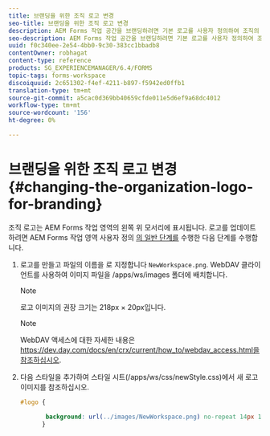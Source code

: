 ```yaml
---
title: 브랜딩을 위한 조직 로고 변경
seo-title: 브랜딩을 위한 조직 로고 변경
description: AEM Forms 작업 공간을 브랜딩하려면 기본 로고를 사용자 정의하여 조직의 로고를 제공합니다.
seo-description: AEM Forms 작업 공간을 브랜딩하려면 기본 로고를 사용자 정의하여 조직의 로고를 제공합니다.
uuid: f0c340ee-2e54-4bb0-9c30-383cc1bbadb8
contentOwner: robhagat
content-type: reference
products: SG_EXPERIENCEMANAGER/6.4/FORMS
topic-tags: forms-workspace
discoiquuid: 2c651302-f4ef-4211-b897-f5942ed0ffb1
translation-type: tm+mt
source-git-commit: a5cac0d369bb40659cfde011e5d6ef9a68dc4012
workflow-type: tm+mt
source-wordcount: '156'
ht-degree: 0%

---
```



# 브랜딩을 위한 조직 로고 변경 {#changing-the-organization-logo-for-branding}

조직 로고는 AEM Forms 작업 영역의 왼쪽 위 모서리에 표시됩니다. 로고를 업데이트하려면 AEM Forms 작업 영역 사용자 정의 [의 일반 단계를](/help/forms/using/generic-steps-html-workspace-customization.md#generic-steps-for-html-workspace-customization) 수행한 다음 단계를 수행합니다.

1. 로고를 만들고 파일의 이름을 로 지정합니다 `NewWorkspace.png`. WebDAV 클라이언트를 사용하여 이미지 파일을 /apps/ws/images 폴더에 배치합니다.

   >[!NOTE]
   >
   >로고 이미지의 권장 크기는 218px × 20px입니다.

   >[!NOTE]
   >
   >WebDAV 액세스에 대한 자세한 내용은 https://dev.day.com/docs/en/crx/current/how_to/webdav_access.html을 [참조하십시오](https://docs.adobe.com/docs/en/crx/current/how_to/webdav_access.html).

1. 다음 스타일을 추가하여 스타일 시트(/apps/ws/css/newStyle.css)에서 새 로고 이미지를 참조하십시오.

   ```css
   #logo {
   
          background: url(../images/NewWorkspace.png) no-repeat 14px 11px; 
         }
   ```
